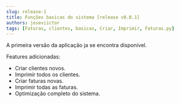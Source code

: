 ```yaml
---
slug: release-1
title: Funções basicas do sistema [release v0.0.1]
authors: joseviictor
tags: [Faturas, clientes, basicas, Criar, Imprimir, Faturas.py]
---
```


A primeira versão da aplicação ja se encontra disponivel.

Features adicionadas:

<!--truncate-->

* Criar clientes novos.
* Imprimir todos os clientes.
* Criar faturas novas.
* Imprimir todas as faturas.
* Optimização completo do sistema.